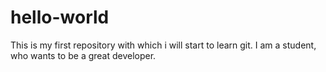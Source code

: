 # hello-world
This is my first repository with which i will start to learn git.
I am a student, who wants to be a great developer.
